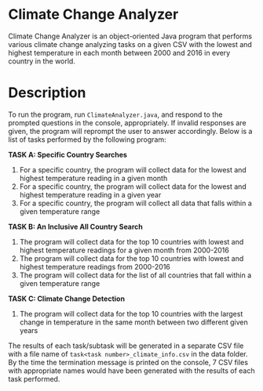 # Climate Change Analyzer
Climate Change Analyzer is an object-oriented Java program that performs various climate change analyzing tasks on a given CSV with the lowest and highest temperature in each month between 2000 and 2016 in every country in the world.

# Description
To run the program, run ```ClimateAnalyzer.java```, and respond to the prompted questions in the console, appropriately. If invalid responses are given, the program will reprompt the user to answer accordingly. 
Below is a list of tasks performed by the following program:

**TASK A: Specific Country Searches**
1. For a specific country, the program will collect data for the lowest and highest temperature reading in a given month
2. For a specific country, the program will collect data for the lowest and highest temperature reading in a given year
3. For a specific country, the program will collect all data that falls within a given temperature range

**TASK B: An Inclusive All Country Search**
1. The program will collect data for the top 10 countries with lowest and highest temperature readings for a given month from 2000-2016
2. The program will collect data for the top 10 countries with lowest and highest temperature readings from 2000-2016
3. The program will collect data for the list of all countries that fall within a given temperature range

**TASK C: Climate Change Detection**
1. The program will collect data for the top 10 countries with the largest change in temperature in the same month between two different given years

The results of each task/subtask will be generated in a separate CSV file with a file name of ```task<task number>_climate_info.csv``` in the data folder. By the time the termination message is printed on the console, 7 CSV files with appropriate names would have been generated with the results of each task performed. 
